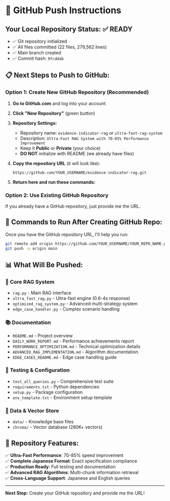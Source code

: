 # 🚀 GitHub Push Instructions

## Your Local Repository Status: ✅ READY
- ✅ Git repository initialized
- ✅ All files committed (22 files, 279,562 lines)
- ✅ Main branch created
- ✅ Commit hash: `9fcddab`

## 📋 Next Steps to Push to GitHub:

### Option 1: Create New GitHub Repository (Recommended)

1. **Go to GitHub.com** and log into your account
2. **Click "New Repository"** (green button)
3. **Repository Settings:**
   - Repository name: `evidence-indicator-rag` or `ultra-fast-rag-system`
   - Description: `Ultra-Fast RAG System with 70-85% Performance Improvement`
   - Keep it **Public** or **Private** (your choice)
   - **DO NOT** initialize with README (we already have files)

4. **Copy the repository URL** (it will look like):
   ```
   https://github.com/YOUR_USERNAME/evidence-indicator-rag.git
   ```

5. **Return here and run these commands:**

### Option 2: Use Existing GitHub Repository

If you already have a GitHub repository, just provide me the URL.

## 🔗 Commands to Run After Creating GitHub Repo:

Once you have the GitHub repository URL, I'll help you run:

```bash
git remote add origin https://github.com/YOUR_USERNAME/YOUR_REPO_NAME.git
git push -u origin main
```

## 📊 What Will Be Pushed:

### 🚀 **Core RAG System**
- `rag.py` - Main RAG interface
- `ultra_fast_rag.py` - Ultra-fast engine (0.6-4s response)
- `optimized_rag_system.py` - Advanced multi-strategy system
- `edge_case_handler.py` - Complex scenario handling

### 📚 **Documentation**
- `README.md` - Project overview
- `DAILY_WORK_REPORT.md` - Performance achievements report
- `PERFORMANCE_OPTIMIZATION.md` - Technical optimization details
- `ADVANCED_RAG_IMPLEMENTATION.md` - Algorithm documentation
- `EDGE_CASES_README.md` - Edge case handling guide

### 🧪 **Testing & Configuration**
- `test_all_queries.py` - Comprehensive test suite
- `requirements.txt` - Python dependencies
- `setup.py` - Package configuration
- `env_template.txt` - Environment setup template

### 💾 **Data & Vector Store**
- `data/` - Knowledge base files
- `chroma/` - Vector database (280K+ vectors)

## 🎯 Repository Features:

✅ **Ultra-Fast Performance**: 70-85% speed improvement  
✅ **Complete Japanese Format**: Exact specification compliance  
✅ **Production Ready**: Full testing and documentation  
✅ **Advanced RAG Algorithms**: Multi-chunk information retrieval  
✅ **Cross-Language Support**: Japanese and English queries  

---

**Next Step:** Create your GitHub repository and provide me the URL!